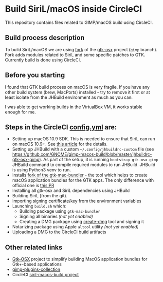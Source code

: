 # Build SiriL/macOS inside CircleCI

This repository contains files related to GIMP/macOS build using CircleCI.

## Build process description

To build SiriL/macOS we are using [fork](https://gitlab.gnome.org/samm-git/gtk-osx/tree/gimp)
of the [gtk-osx](https://gitlab.gnome.org/GNOME/gtk-osx) project (`gimp` branch).
Fork adds modules related to SiriL and some specific patches to GTK.
Currently build is done using CircleCI.

## Before you starting

I found that GTK build process on macOS is very fragile. If you have any other build system (brew, MacPorts) installed - try to remove it first or at least isolate from the JHBuild environment as much as you can.

I was able to get working builds in the VirtualBox VM, it works stable enough for me.

## Steps in the CircleCI [config.yml](https://gitlab.gnome.org/Infrastructure/gimp-macos-build/blob/master/.circleci/config.yml) are:

- Setting up macOS 10.9 SDK. This is needed to ensure that SiriL can run on macOS 10.9+. See [this article](https://smallhacks.wordpress.com/2018/11/11/how-to-support-old-osx-version-with-a-recent-xcode/) for the details.
- Setting up JHBuild with a custom `~/.config/jhbuildrc-custom` file (see https://github.com/GNOME/gimp-macos-build/blob/master/jhbuildrc-gtk-osx-gimp). As part of the setup, it is running `bootstrap-gtk-osx-gimp` JHBuild command to compile required modules to run JHBuild. JHBuild is using Python3 venv to run.
- Installs [fork of the gtk-mac-bundler](https://github.com/samm-git/gtk-mac-bundler/tree/fix-otool) - the tool which helps to create macOS application bundles for the GTK apps. The only difference with official one is [this PR](https://github.com/jralls/gtk-mac-bundler/pull/10)
- Installing all gtk-osx and SiriL dependencies using JHBuild
- Building SiriL (from the git).
- Importing signing certificate/key from the environment variables
- Launching `build.sh` which:
  - Building package using `gtk-mac-bundler`
  - Signing all binaries *(not yet enabled)*
  - Creating a DMG package using [create-dmg](https://github.com/andreyvit/create-dmg) tool and signing it
- Notarizing package using Apple `altool` utility *(not yet enabled)*
- Uploading a DMG to the CircleCI build artifacts

## Other related links

 - [Gtk-OSX](https://gitlab.gnome.org/GNOME/gtk-osx/) project to simplify building MacOS application bundles for Gtk+-based applications
 - [gimp-plugins-collection](https://github.com/aferrero2707/gimp-plugins-collection)
 - CircleCI [siril-macos-build project](https://circleci.com/gh/samm-git/siril-macos-build)
